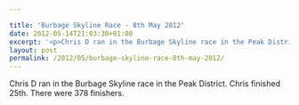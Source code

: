 ```yaml
---

title: 'Burbage Skyline Race - 8th May 2012'
date: 2012-05-14T21:03:30+01:00
excerpt: '<p>Chris D ran in the Burbage Skyline race in the Peak District. Chris finished 25th. There were 378 finishers.</p>'
layout: post
permalink: /2012/05/burbage-skyline-race-8th-may-2012/
---
```

Chris D ran in the Burbage Skyline race in the Peak District. Chris finished 25th. There were 378 finishers.